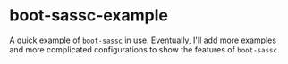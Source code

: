 boot-sassc-example
==================

A quick example of [`boot-sassc`](https://github.com/mathias/boot-sassc) in use. Eventually, I'll add more examples and more complicated configurations to show the features of `boot-sassc`.
